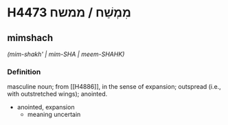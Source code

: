 # H4473 מִמְשַׁח / ממשח

## mimshach

_(mim-shakh' | mim-SHA | meem-SHAHK)_

### Definition

masculine noun; from [[H4886]], in the sense of expansion; outspread (i.e., with outstretched wings); anointed.

- anointed, expansion
    - meaning uncertain
